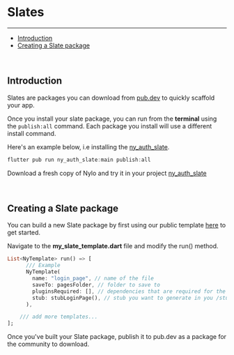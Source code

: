 # Slates

---

<a name="section-1"></a>
- [Introduction](#introduction "Introduction")
- [Creating a Slate package](#creating-a-slate-package "Creating a Slate package")


<a name="introduction"></a>
<br>
## Introduction

Slates are packages you can download from [pub.dev](https://:pub.dev) to quickly scaffold your app.

Once you install your slate package, you can run from the **terminal** using the `publish:all` command.
Each package you install will use a different install command.

Here's an example below, i.e installing the [ny_auth_slate](https://pub.dev/packages/ny_auth_slate).

```dart
flutter pub run ny_auth_slate:main publish:all
```

Download a fresh copy of Nylo and try it in your project [ny_auth_slate](https://pub.dev/packages/ny_auth_slate)

<a name="creating-a-slate-package"></a>
<br>

## Creating a Slate package

You can build a new Slate package by first using our public template <a href="https://github.com/nylo-core/package-skeleton-slate" target="_BLANK">here</a> to get started.

Navigate to the **my_slate_template.dart** file and modify the run() method.

``` dart
List<NyTemplate> run() => [
      /// Example
      NyTemplate(
        name: "login_page", // name of the file
        saveTo: pagesFolder, // folder to save to
        pluginsRequired: [], // dependencies that are required for the stub
        stub: stubLoginPage(), // stub you want to generate in you /stubs directory
      ),

    /// add more templates...
];
```

Once you've built your Slate package, publish it to pub.dev as a package for the community to download.
